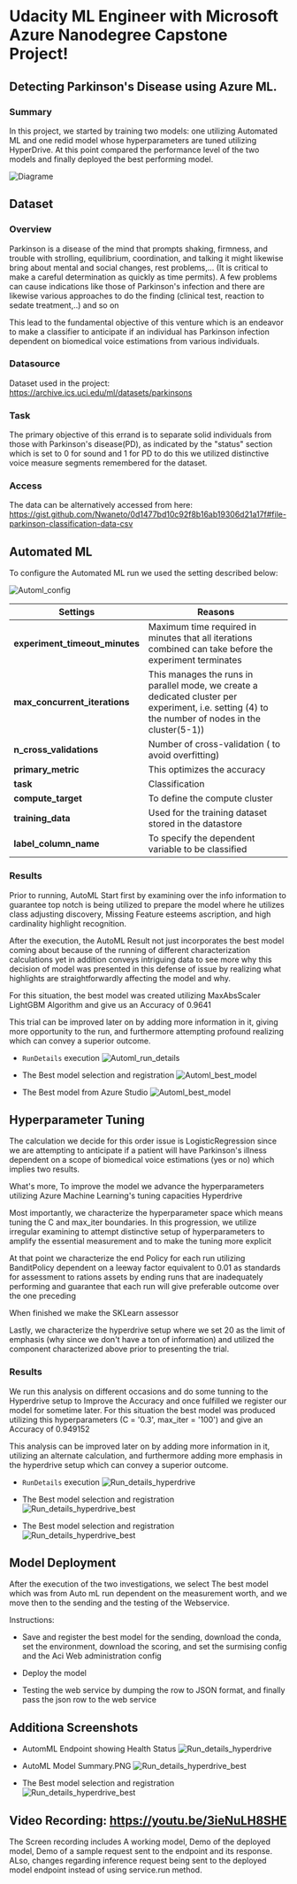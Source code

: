 # Udacity ML Engineer with Microsoft Azure Nanodegree Capstone Project!

## Detecting Parkinson's Disease using Azure ML.  

### Summary
In this project, we started by training two models: one utilizing Automated ML and one redid model whose hyperparameters are tuned utilizing HyperDrive. At this point compared the performance level of the two models and finally deployed the best performing model.

![Diagrame](Diagram.png "Diagrame")

## Dataset

### Overview
Parkinson is a disease of the mind that prompts shaking, firmness, and trouble with strolling, equilibrium, coordination, and talking it might likewise bring about mental and social changes, rest problems,... (It is critical to make a careful determination as quickly as time permits). A few problems can cause indications like those of Parkinson's infection and there are likewise various approaches to do the finding (clinical test, reaction to sedate treatment,..) and so on 

This lead to the fundamental objective of this venture which is an endeavor to make a classifier to anticipate if an individual has Parkinson infection dependent on biomedical voice estimations from various individuals.

### Datasource

Dataset used in the project: https://archive.ics.uci.edu/ml/datasets/parkinsons

### Task
The primary objective of this errand is to separate solid individuals from those with Parkinson's disease(PD), as indicated by the "status" section which is set to 0 for sound and 1 for PD to do this we utilized distinctive voice measure segments remembered for the dataset.

### Access
The data can be alternatively accessed from here: https://gist.github.com/Nwaneto/0d1477bd10c92f8b16ab19306d21a17f#file-parkinson-classification-data-csv

## Automated ML
To configure the Automated ML run we used the setting described below:

![Automl_config](Automl_config.PNG "Automl_confige")

|Settings |Reasons|
|-|-|
|**experiment_timeout_minutes**|Maximum time required in minutes that all iterations combined can take before the experiment terminates |
|**max_concurrent_iterations**|This manages the runs in parallel mode, we create a dedicated cluster per experiment, i.e. setting (4) to the number of nodes in the cluster(5-1))|
|**n_cross_validations**|Number of cross-validation ( to avoid overfitting) |
|**primary_metric**|This optimizes the accuracy |
|**task**|Classification |
|**compute_target**|To define the compute cluster  |
|**training_data**|Used for the training dataset stored in the datastore  |
|**label_column_name**|To specify the dependent variable to be classified |

### Results

Prior to running, AutoML Start first by examining over the info information to guarantee top notch is being utilized to prepare the model where he utilizes class adjusting discovery, Missing Feature esteems ascription, and high cardinality highlight recognition. 

After the execution, the AutoML Result not just incorporates the best model coming about because of the running of different characterization calculations yet in addition conveys intriguing data to see more why this decision of model was presented in this defense of issue by realizing what highlights are straightforwardly affecting the model and why. 

For this situation, the best model was created utilizing MaxAbsScaler LightGBM Algorithm and give us an Accuracy of 0.9641 

This trial can be improved later on by adding more information in it, giving more opportunity to the run, and furthermore attempting profound realizing which can convey a superior outcome.

*  `RunDetails` execution 
![Automl_run_details](AutoML-Bestmodel-RunId.PNG "Automl_run_details")

* The Best model selection and registration 
![Automl_best_model](Best-model-with-runid.PNG "Automl_best_model")

* The Best model from Azure Studio
![Automl_best_model](AutoML-Bestmodel.PNG "Automl_best_model")

## Hyperparameter Tuning

The calculation we decide for this order issue is LogisticRegression since we are attempting to anticipate if a patient will have Parkinson's illness dependent on a scope of biomedical voice estimations (yes or no) which implies two results. 

What's more, To improve the model we advance the hyperparameters utilizing Azure Machine Learning's tuning capacities Hyperdrive 

Most importantly, we characterize the hyperparameter space which means tuning the C and max_iter boundaries. In this progression, we utilize irregular examining to attempt distinctive setup of hyperparameters to amplify the essential measurement and to make the tuning more explicit 

At that point we characterize the end Policy for each run utilizing BanditPolicy dependent on a leeway factor equivalent to 0.01 as standards for assessment to rations assets by ending runs that are inadequately performing and guarantee that each run will give preferable outcome over the one preceding 

When finished we make the SKLearn assessor 

Lastly, we characterize the hyperdrive setup where we set 20 as the limit of emphasis (why since we don't have a ton of information) and utilized the component characterized above prior to presenting the trial.

### Results

We run this analysis on different occasions and do some tunning to the Hyperdrive setup to Improve the Accuracy and once fulfilled we register our model for sometime later. For this situation the best model was produced utilizing this hyperparameters (C = '0.3', max_iter = '100') and give an Accuracy of 0.949152 

This analysis can be improved later on by adding more information in it, utilizing an alternate calculation, and furthermore adding more emphasis in the hyperdrive setup which can convey a superior outcome.


* `RunDetails` execution 
![Run_details_hyperdrive](HyperD-RunDetails.PNG "Run_details_hyperdrive")

* The Best model selection and registration 
![Run_details_hyperdrive_best](HyperD-TunedParameters.PNG "Run_details_hyperdrive_best")

* The Best model selection and registration 
![Run_details_hyperdrive_best](HyperDrive-Bestmodel.PNG "Run_details_hyperdrive_best")


## Model Deployment
After the execution of the two investigations, we select The best model which was from Auto mL run dependent on the measurement worth, and we move then to the sending and the testing of the Webservice.

Instructions:

*  Save and register the best model for the sending, download the conda, set the environment, download the scoring, and set the surmising config and the Aci Web administration config


*  Deploy the model


*  Testing the web service by dumping the row to JSON format, and finally pass the json row to the web service 

## Additiona Screenshots

* AutomML Endpoint showing Health Status
![Run_details_hyperdrive](AutoML-ModelEndpoint-Active.PNG "AutomML Endpoint showing Health Status")

* AutoML Model Summary.PNG
![Run_details_hyperdrive_best](AutoML-ModelSummar.PNG "AutoML-ModelSummary")

* The Best model selection and registration 
![Run_details_hyperdrive_best](HyperDrive-Bestmodel.PNG "Run_details_hyperdrive_best")


## Video Recording: https://youtu.be/3ieNuLH8SHE
The Screen recording includes A working model, Demo of the deployed  model, Demo of a sample request sent to the endpoint and its response. ALso, changes regarding inference request being sent to the deployed model endpoint instead of using service.run method.
